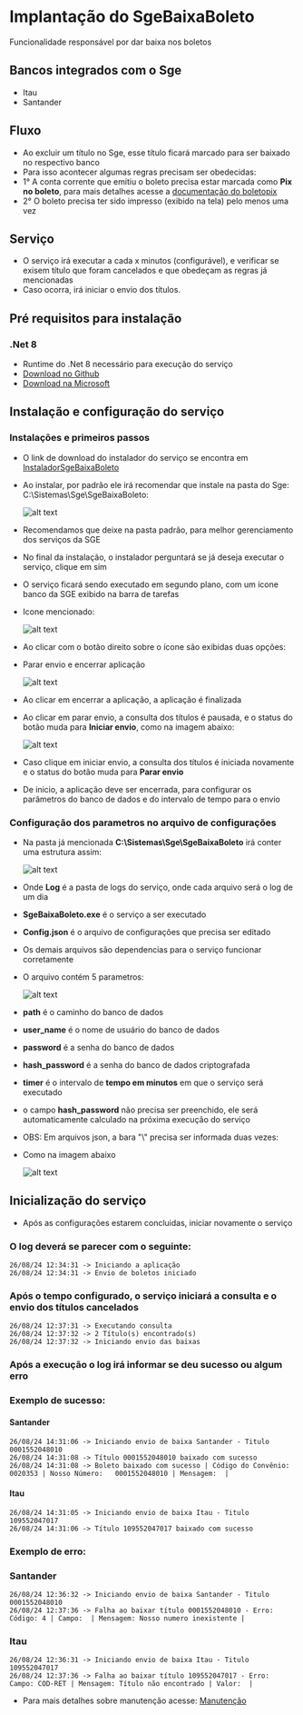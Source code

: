 # Implantação do SgeBaixaBoleto

Funcionalidade responsável por dar baixa nos boletos

## Bancos integrados com o Sge

- Itau
- Santander

## Fluxo

- Ao excluir um título no Sge, esse título ficará marcado para ser baixado no respectivo banco
- Para isso acontecer algumas regras precisam ser obedecidas:
- 1° A conta corrente que emitiu o boleto precisa estar marcada como **Pix no boleto**, para mais detalhes acesse a [documentação do boletopix](../SgeWS/Implementação.md)
- 2° O boleto precisa ter sido impresso (exibido na tela) pelo menos uma vez

## Serviço

- O serviço irá executar a cada x minutos (configurável), e verificar se exisem título que foram cancelados e que obedeçam as regras já mencionadas
- Caso ocorra, irá iniciar o envio dos títulos.

## Pré requisitos para instalação

### .Net 8

- Runtime do .Net 8 necessário para execução do serviço
- [Download no Github](/Arquivos/dotnet-runtime-8.0.8-win-x64.exe)
- [Download na Microsoft](https://download.visualstudio.microsoft.com/download/pr/cc913baa-9bce-482e-bdfc-56c4b6fafd10/e3f24f2ab2fc02b395c1b67f5193b8d1/dotnet-runtime-8.0.8-win-x64.exe)

## Instalação e configuração do serviço

### Instalações e primeiros passos
- O link de download do instalador do serviço se encontra em [InstaladorSgeBaixaBoleto](/Arquivos/InstaladorSgeBaixaBoleto.rar)
- Ao instalar, por padrão ele irá recomendar que instale na pasta do Sge: C:\Sistemas\Sge\SgeBaixaBoleto:

    ![alt text](Imagens/PrintTelaInstalador.png)

- Recomendamos que deixe na pasta padrão, para melhor gerenciamento dos serviços da SGE
- No final da instalação, o instalador perguntará se já deseja executar o serviço, clique em sim
- O serviço ficará sendo executado em segundo plano, com um ícone banco da SGE exibido na barra de tarefas
- Icone mencionado:

    ![alt text](Imagens/PrintIconeBarraTarefa.png)

- Ao clicar com o botão direito sobre o ícone são exibidas duas opções:
- Parar envio e encerrar aplicação

    ![alt text](Imagens/PrintMenu1.png)

- Ao clicar em encerrar a aplicação, a aplicação é finalizada
- Ao clicar em parar envio, a consulta dos títulos é pausada, e o status do botão muda para **Iniciar envio**, como na imagem abaixo:

    ![alt text](Imagens/PrintMenu2.png)

- Caso clique em iniciar envio, a consulta dos títulos é iniciada novamente e o status do botão muda para **Parar envio**

- De inicio, a aplicação deve ser encerrada, para configurar os parâmetros do banco de dados e do intervalo de tempo para o envio

### Configuração dos parametros no arquivo de configurações

- Na pasta já mencionada **C:\Sistemas\Sge\SgeBaixaBoleto** irá conter uma estrutura assim:

    ![alt text](Imagens/PrintPastaSgeBaixaBoleto.png)

- Onde **Log** é a pasta de logs do serviço, onde cada arquivo será o log de um dia
- **SgeBaixaBoleto.exe** é o serviço a ser executado
- **Config.json** é o arquivo de configurações que precisa ser editado
- Os demais arquivos são dependencias para o serviço funcionar corretamente
- O arquivo contém 5 parametros:

    ![alt text](Imagens/PrintArquivoConfig.png)

- **path** é o caminho do banco de dados
- **user_name** é o nome de usuário do banco de dados
- **password** é a senha do banco de dados
- **hash_password** é a senha do banco de dados criptografada
- **timer** é o intervalo de **tempo em minutos** em que o serviço será executado

- o campo **hash_password** não precisa ser preenchido, ele será automaticamente calculado na próxima execução do serviço
- OBS: Em arquivos json, a bara "\\" precisa ser informada duas vezes:
- Como na imagem abaixo

    ![alt text](Imagens/ExemploJson.png)

## Inicialização do serviço

- Após as configurações estarem concluidas, iniciar novamente o serviço

### O log deverá se parecer com o seguinte:

    26/08/24 12:34:31 -> Iniciando a aplicação
    26/08/24 12:34:31 -> Envio de boletos iniciado

### Após o tempo configurado, o serviço iniciará a consulta e o envio dos títulos cancelados

    26/08/24 12:37:31 -> Executando consulta
    26/08/24 12:37:32 -> 2 Título(s) encontrado(s)
    26/08/24 12:37:32 -> Iniciando envio das baixas
    
### Após a execução o log irá informar se deu sucesso ou algum erro

### Exemplo de sucesso:
#### Santander
    26/08/24 14:31:06 -> Iniciando envio de baixa Santander - Titulo 0001552048010
    26/08/24 14:31:08 -> Título 0001552048010 baixado com sucesso
    26/08/24 14:31:08 -> Boleto baixado com sucesso | Código do Convênio: 0020353 | Nosso Número:   0001552048010 | Mensagem:  | 

#### Itau
    26/08/24 14:31:05 -> Iniciando envio de baixa Itau - Titulo 109552047017
    26/08/24 14:31:06 -> Título 109552047017 baixado com sucesso

### Exemplo de erro:
### Santander
    26/08/24 12:36:32 -> Iniciando envio de baixa Santander - Titulo 0001552048010
    26/08/24 12:37:36 -> Falha ao baixar título 0001552048010 - Erro: Código: 4 | Campo:  | Mensagem: Nosso numero inexistente | 

### Itau
    26/08/24 12:36:31 -> Iniciando envio de baixa Itau - Titulo 109552047017
    26/08/24 12:37:36 -> Falha ao baixar título 109552047017 - Erro: Campo: COD-RET | Mensagem: Título não encontrado | Valor:  | 


- Para mais detalhes sobre manutenção acesse: [Manutenção](/Manutenção.md)